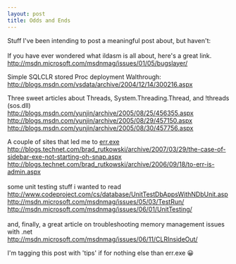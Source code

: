 ```yaml
---
layout: post
title: Odds and Ends
---
```


<p>Stuff I've been intending to post a meaningful post about, but haven't:<br />
<br />
If you have ever wondered what ildasm is all about, here's a great link.<br />
<a href="http://msdn.microsoft.com/msdnmag/issues/01/05/bugslayer/">http://msdn.microsoft.com/msdnmag/issues/01/05/bugslayer/</a><o:p /></p>
<p>Simple SQLCLR stored Proc deployment Walthrough:<br />
<a href="http://blogs.msdn.com/vsdata/archive/2004/12/14/300216.aspx">http://blogs.msdn.com/vsdata/archive/2004/12/14/300216.aspx</a><o:p /></p>
<p>Three sweet articles about Threads, System.Threading.Thread, and !threads (sos.dll)<br />
<a href="http://blogs.msdn.com/yunjin/archive/2005/08/25/456355.aspx">http://blogs.msdn.com/yunjin/archive/2005/08/25/456355.aspx</a><br />
<a href="http://blogs.msdn.com/yunjin/archive/2005/08/29/457150.aspx">http://blogs.msdn.com/yunjin/archive/2005/08/29/457150.aspx</a><br />
<a href="http://blogs.msdn.com/yunjin/archive/2005/08/30/457756.aspx">http://blogs.msdn.com/yunjin/archive/2005/08/30/457756.aspx</a><o:p /></p>
<p>A couple of sites that led me to <a mce_href="http://www.microsoft.com/downloads/details.aspx?familyid=be596899-7bb8-4208-b7fc-09e02a13696c&amp;displaylang=en" href="http://www.microsoft.com/downloads/details.aspx?familyid=be596899-7bb8-4208-b7fc-09e02a13696c&amp;displaylang=en">err.exe</a><br />
<a href="http://blogs.technet.com/brad_rutkowski/archive/2007/03/29/the-case-of-sidebar-exe-not-starting-oh-snap.aspx">http://blogs.technet.com/brad_rutkowski/archive/2007/03/29/the-case-of-sidebar-exe-not-starting-oh-snap.aspx</a><br />
<a href="http://blogs.technet.com/brad_rutkowski/archive/2006/09/18/to-err-is-admin.aspx">http://blogs.technet.com/brad_rutkowski/archive/2006/09/18/to-err-is-admin.aspx</a><br />
<br />
some unit testing stuff i wanted to read<br />
<a href="http://www.codeproject.com/cs/database/UnitTestDbAppsWithNDbUnit.asp">http://www.codeproject.com/cs/database/UnitTestDbAppsWithNDbUnit.asp</a><br />
<a href="http://msdn.microsoft.com/msdnmag/issues/05/03/TestRun/">http://msdn.microsoft.com/msdnmag/issues/05/03/TestRun/</a><br />
<a href="http://msdn.microsoft.com/msdnmag/issues/06/01/UnitTesting/">http://msdn.microsoft.com/msdnmag/issues/06/01/UnitTesting/</a><br />
<br />
and, finally, a great article on troubleshooting memory management issues with .net<br />
<a href="http://msdn.microsoft.com/msdnmag/issues/06/11/CLRInsideOut/">http://msdn.microsoft.com/msdnmag/issues/06/11/CLRInsideOut/</a></p>
<p> </p>
<p>I'm tagging this post with 'tips' if for nothing else than err.exe 😀 </p>

